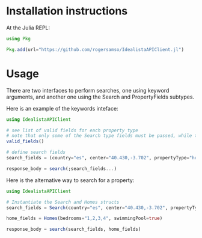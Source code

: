 # Installation instructions

At the Julia REPL:

```julia
using Pkg 

Pkg.add(url="https://github.com/rogersamso/IdealistaAPIClient.jl")

```


# Usage

There are two interfaces to perform searches, one using keyword arguments, and another one using the Search and PropertyFields subtypes.

Here is an example of the keywords inteface:

```julia
using IdealistaAPIClient

# see list of valid fields for each property type
# note that only some of the Search type fields must be passed, while the rest are optional (see the Valid search fields section below)
valid_fields()

# define search fields
search_fields = (country="es", center="40.430,-3.702", propertyType="homes", distance=15000, operation="sale", bedrooms="1,2,3,4", swimmingPool=true)

response_body = search(;search_fields...)

```

Here is the alternative way to search for a property:

```julia
using IdealistaAPIClient

# Instantiate the Search and Homes structs
search_fields = Search(country="es", center="40.430,-3.702", propertyType="homes", distance=15000, operation="sale")

home_fields = Homes(bedrooms="1,2,3,4", swimmingPool=true)

response_body = search(search_fields, home_fields)

```

